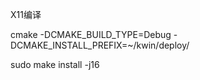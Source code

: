X11编译

cmake -DCMAKE_BUILD_TYPE=Debug   -DCMAKE_INSTALL_PREFIX=~/kwin/deploy/

sudo make install -j16



